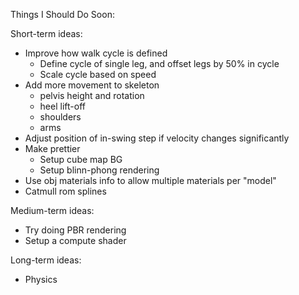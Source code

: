 Things I Should Do Soon:

Short-term ideas:
- Improve how walk cycle is defined
  - Define cycle of single leg, and offset legs by 50% in cycle
  - Scale cycle based on speed
- Add more movement to skeleton
  - pelvis height and rotation
  - heel lift-off
  - shoulders
  - arms
- Adjust position of in-swing step if velocity changes significantly
- Make prettier
  - Setup cube map BG
  - Setup blinn-phong rendering
- Use obj materials info to allow multiple materials per "model"
- Catmull rom splines

Medium-term ideas: 
- Try doing PBR rendering
- Setup a compute shader

Long-term ideas:
- Physics
